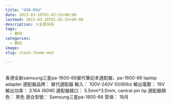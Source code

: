 ```yaml
---
title: "450-R5U"
date: 2023-03-28T01:02:52+08:00
lastmod: 2023-03-28T01:02:52+08:00
description: 人生意何存
tags:
  - 数码
categories:
  - 数码
image: 
slug: stack-theme-mod

---
```

<br>
    香港全新samsung三星pa-1600-66替代筆記本適配器，pa-1600-66 laptop adapter
    適配器品牌： 替代適配器
    輸入： 100V-240V 50/60hz
    輸出電壓： 19V
    輸出功率： 3.16A (60W)
    適配器接口： 5.5mm*3.0mm, central pin tip
    適配器顏色： 黑色
    適合型號： Samsung三星pa-1600-66
    質保： 18月

<br>
